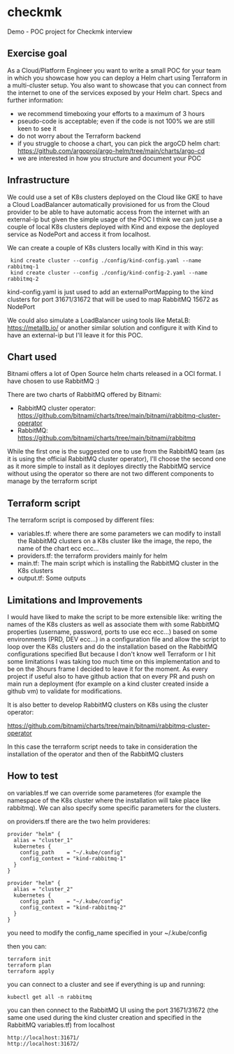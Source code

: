 # checkmk

Demo - POC project for Checkmk interview

## Exercise goal
As a Cloud/Platform Engineer you want to write a small POC for your team in which you
showcase how you can deploy a Helm chart using Terraform in a multi-cluster setup. You
also want to showcase that you can connect from the internet to one of the services exposed
by your Helm chart.
Specs and further information:
- we recommend timeboxing your efforts to a maximum of 3 hours
- pseudo-code is acceptable; even if the code is not 100% we are still keen to see it
- do not worry about the Terraform backend
- if you struggle to choose a chart, you can pick the argoCD helm chart:
https://github.com/argoproj/argo-helm/tree/main/charts/argo-cd
- we are interested in how you structure and document your POC

## Infrastructure
We could use a set of K8s clusters deployed on the Cloud like GKE to have a Cloud LoadBalancer automatically provisioned for us from the Cloud provider
to be able to have automatic access from the internet with an external-ip but given the simple usage of the POC I think
we can just use a couple of local K8s clusters deployed with Kind and expose the deployed service as NodePort and access it from localhost.

We can create a couple of K8s clusters locally with Kind in this way:

```
 kind create cluster --config ./config/kind-config.yaml --name rabbitmq-1
 kind create cluster --config ./config/kind-config-2.yaml --name rabbitmq-2
```

kind-config.yaml is just used to add an externalPortMapping to the kind clusters for port 31671/31672 that will be used to map RabbitMQ 15672 as NodePort

We could also simulate a LoadBalancer using tools like MetaLB: https://metallb.io/ or another similar solution and configure it with Kind to have an external-ip
but I'll leave it for this POC.

## Chart used

Bitnami offers a lot of Open Source helm charts released in a OCI format.
I have chosen to use RabbitMQ :)

There are two charts of RabbitMQ offered by Bitnami:
* RabbitMQ cluster operator: https://github.com/bitnami/charts/tree/main/bitnami/rabbitmq-cluster-operator
* RabbitMQ: https://github.com/bitnami/charts/tree/main/bitnami/rabbitmq

While the first one is the suggested one to use from the RabbitMQ team (as it is using the official RabbitMQ cluster operator),
I'll choose the second one as it more simple to install as it deployes directly the RabbitMQ service without using the operator so there are not two different components to manage by the
terraform script

## Terraform script

The terraform script is composed by different files:

* variables.tf: where there are some parameters we can modify to install the RabbitMQ clusters on a K8s cluster like the image, the repo, the name of the chart ecc ecc...
* providers.tf: the terraform providers mainly for helm
* main.tf: The main script which is installing the RabbitMQ cluster in the K8s clusters
* output.tf: Some outputs

## Limitations and Improvements

I would have liked to make the script to be more extensible like: writing the names of the K8s clusters as well as associate them with some RabbitMQ properties (username, password, ports to use ecc ecc...) based on some environments (PRD, DEV ecc...) in a configuration file and allow the script to loop over the K8s clusters and do the installation based on the RabbitMQ configurations specified
But because I don't know well Terraform or I hit some limitations I was taking too much time on this implementation and to be on the 3hours frame I decided to leave it for the moment.
As every project if useful also to have github action that on every PR and push on main run a deployment (for example on a kind cluster created inside a github vm) to validate for modifications. 

It is also better to develop RabbitMQ clusters on K8s using the cluster operator: 

https://github.com/bitnami/charts/tree/main/bitnami/rabbitmq-cluster-operator

In this case the terraform script needs to take in consideration the installation of the operator and then of the RabbitMQ clusters

## How to test

on variables.tf we can override some parameteres (for example the namespace of the K8s cluster where the installation will take place like rabbitmq). We can also specify some specific parameters for the clusters.

on providers.tf there are the two helm provideres:

```
provider "helm" {
  alias = "cluster_1"
  kubernetes {
    config_path    = "~/.kube/config"
    config_context = "kind-rabbitmq-1"
  }
}

provider "helm" {
  alias = "cluster_2"
  kubernetes {
    config_path    = "~/.kube/config"
    config_context = "kind-rabbitmq-2"
  }
}
```
you need to modify the config_name specified in your ~/.kube/config

then you can:

```
terraform init
terraform plan
terraform apply
```

you can connect to a cluster and see if everything is up and running:

```
kubectl get all -n rabbitmq
```

you can then connect to the RabbitMQ UI using the port 31671/31672 (the same one used during the kind cluster creation and specified in the RabbitMQ variables.tf) from localhost

```
http://localhost:31671/
http://localhost:31672/
```





